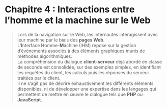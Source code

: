 # Chapitre 4 : Interactions entre l’homme et la machine sur le Web
> Lors de la navigation sur le Web, les internautes interagissent avec leur machine par le biais des **pages Web**.   
> L’**I**nterface **H**omme-**M**achine (IHM) repose sur la gestion d’événements associés à des éléments graphiques munis de méthodes algorithmiques.  
> La compréhension du dialogue **client-serveur** déjà abordé en classe de seconde est consolidée, sur des exemples simples, en identifiant les requêtes du client, les calculs puis les réponses du serveur traitées par le client.  
> Il ne s’agit pas de décrire exhaustivement les différents éléments disponibles, ni de développer une expertise dans les langages qui permettent de mettre en œuvre le dialogue tels que **PHP** ou **JavaScript**.
